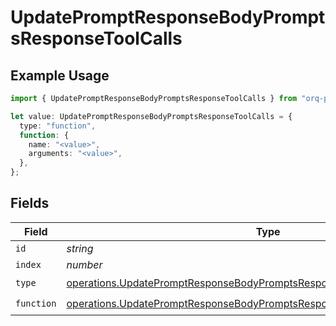 # UpdatePromptResponseBodyPromptsResponseToolCalls

## Example Usage

```typescript
import { UpdatePromptResponseBodyPromptsResponseToolCalls } from "orq-poc-typescript-multi-env-version/models/operations";

let value: UpdatePromptResponseBodyPromptsResponseToolCalls = {
  type: "function",
  function: {
    name: "<value>",
    arguments: "<value>",
  },
};
```

## Fields

| Field                                                                                                                                                                  | Type                                                                                                                                                                   | Required                                                                                                                                                               | Description                                                                                                                                                            |
| ---------------------------------------------------------------------------------------------------------------------------------------------------------------------- | ---------------------------------------------------------------------------------------------------------------------------------------------------------------------- | ---------------------------------------------------------------------------------------------------------------------------------------------------------------------- | ---------------------------------------------------------------------------------------------------------------------------------------------------------------------- |
| `id`                                                                                                                                                                   | *string*                                                                                                                                                               | :heavy_minus_sign:                                                                                                                                                     | N/A                                                                                                                                                                    |
| `index`                                                                                                                                                                | *number*                                                                                                                                                               | :heavy_minus_sign:                                                                                                                                                     | N/A                                                                                                                                                                    |
| `type`                                                                                                                                                                 | [operations.UpdatePromptResponseBodyPromptsResponse200ApplicationJson2Type](../../models/operations/updatepromptresponsebodypromptsresponse200applicationjson2type.md) | :heavy_check_mark:                                                                                                                                                     | N/A                                                                                                                                                                    |
| `function`                                                                                                                                                             | [operations.UpdatePromptResponseBodyPromptsResponseFunction](../../models/operations/updatepromptresponsebodypromptsresponsefunction.md)                               | :heavy_check_mark:                                                                                                                                                     | N/A                                                                                                                                                                    |